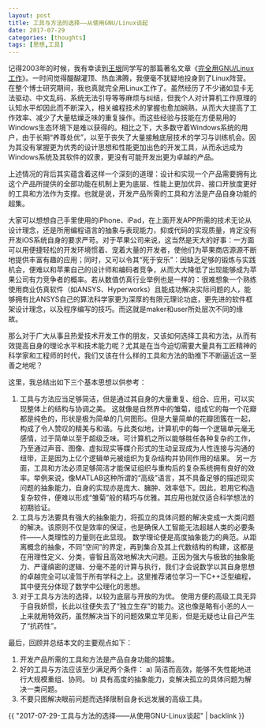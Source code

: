 ```yaml
---
layout: post
title: 工具与方法的选择——从使用GNU/Linux谈起
date: 2017-07-29
categories: [thoughts]
tags: [思想,工具]
---
```


记得2003年的时候，我有幸读到[王垠](https://baike.baidu.com/item/%E7%8E%8B%E5%9E%A0)同学写的那篇著名文章《[完全用GNU/Linux工作](https://www.douban.com/group/topic/12121637/)》。一时间觉得醍醐灌顶、热血沸腾，我便毫不犹疑地投身到了Linux阵营。在整个博士研究期间，我也真就完全用Linux工作了。虽然经历了不少诸如显卡无法驱动、中文乱码、系统无法引导等等麻烦与纠结，但我个人对计算机工作原理的认知水平却因此而不断深入，相关编程技术的掌握也愈加娴熟，从而大大提高了工作效率、减少了大量枯燥乏味的重复操作。而这些经验与技能在方便易用的Windows生态环境下是难以获得的。相比之下，大多数守着Windows系统的用户，由于长期“养尊处优”，以至于丧失了大量接触底层技术的学习与训练机会。因为其没有掌握更为优秀的设计思想和性能更加出色的开发工具，从而永远成为Windows系统及其软件的奴隶，更没有可能开发出更为卓越的产品。

上述情况的背后其实蕴含着这样一个深刻的道理：设计和实现一个产品需要拥有比这个产品所提供的全部功能在机制上更为底层、性能上更加优异、接口开放度更好的工具和方法作为支撑。也就是说，开发产品所需的工具和方法是产品自身功能的超集。

大家可以想想自己手里使用的iPhone、iPad，在上面开发APP所需的技术无论从设计理念，还是所用编程语言的抽象与表现能力，抑或代码的实现质量，肯定没有开发iOS系统自身的要求严苛。对于苹果公司来说，这当然是天大的好事：一方面可以用便捷轻松的开发环境惯着、宠着大量的开发者，使他们为苹果商店源源不断地提供丰富有趣的应用；同时，又可以令其“死于安乐”：因缺乏足够的锻炼与实践机会，便难以和苹果自己的设计师和编码者竞争，从而大大降低了出现能够成为苹果公司有力竞争者的概率。若从数值仿真行业举例也是一样的：很难想象一个熟练使用商业仿真软件（如ANSYS、Hyperworks）且能成功解决实际问题的人，能够拥有比ANSYS自己的算法科学家更为深厚的有限元理论功底，更先进的软件框架设计理念，以及程序编写的技巧。而这就是maker和user所处层次不同的缘故。

那么对于广大从事且热爱技术开发工作的朋友，又该如何选择工具和方法，从而有效提高自身的理论水平和技术能力呢？尤其是在当今迫切需要大量具有工匠精神的科学家和工程师的时代，我们又该在什么样的工具和方法的助推下不断逼近这一至善之地呢？

这里，我总结出如下三个基本思想以供参考：

1.  工具与方法应当足够简洁，但是通过其自身的大量重复、组合、应用，可以实现整体上的结构与协调之美。 这就像是自然界中的雏菊，组成它的每一个花瓣都是纯色的，形状是极为简单的几何图形。但是大量简单的花瓣团簇在一起，构成了令人赞叹的精美与和谐。与此类似地，计算机中的每一个逻辑单元毫无感情，过于简单以至于超级乏味。可计算机之所以能够胜任各种复杂的工作，乃至通过声音、图像、虚拟现实等媒介形式的生动呈现成为人性连接与沟通的纽带，正是因为上亿个逻辑单元被组织为复杂结构并协同作用的结果。 另一方面，工具和方法必须足够简洁才能保证组织与重构后的复杂系统拥有良好的效率。举例来说，像MATLAB这种所谓的“高级”语言，其不具备足够的描述现实问题的抽象能力，自身的实现亦是庞大、臃肿、效率低下。因此，若用它构造复杂软件，便难以形成“雏菊”般的精巧与优雅。其应用也就仅适合科学想法的初期验证。
2.  工具与方法要具有强大的抽象能力，将孤立的具体问题的解决变成一大类问题的解决。该原则不仅是效率的保证，也是确保人工智能无法超越人类的必要条件——人类理性的力量则在此显现。 数学理论便是高度抽象能力的典范。从距离概念的抽象，不同“空间”的界定，再到集合及其上代数结构的构建，这都是在用理性定义、分类，睿智且高效地解决大问题。正因为强大与极致的抽象能力、严谨缜密的逻辑、分毫不差的计算与执行，我们才会说数学以其自身思想的卓越完全可以凌驾于所有学科之上。这里推荐诸位学习一下C++泛型编程，其中便充分体现了数学中公理化的思想。
3.  对于工具与方法的选择，以较为底层与开放的为优。 使用方便的高级工具无异于自我娇惯，长此以往便失去了“独立生存”的能力。这也像是略有小恙的人一上来就用特效药，虽然解决当下的问题效果立竿见影，但是无疑也让自己产生了“抗药性”。

最后，回顾并总结本文的主要观点如下：

1.  开发产品所需的工具和方法是产品自身功能的超集。
2.  好的工具与方法应该至少满足两个条件： a) 简洁而高效，能够不失性能地进行大规模重组、协同。 b) 具有高度的抽象能力，变解决孤立的具体问题为解决一类问题。
3.  不要只图解决眼前问题而选择限制自身长远发展的高级工具。

{{ "2017-07-29-工具与方法的选择——从使用GNU-Linux谈起" | backlink }}
